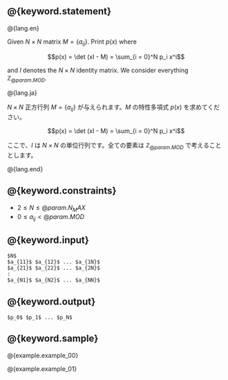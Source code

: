 ## @{keyword.statement}

@{lang.en}

Given $N \times N$ matrix $M = \lbrace a_{ij} \rbrace$. Print $p(x)$ where

$$p(x) = \det (xI - M) = \sum_{i = 0}^N p_i x^i$$

and $I$ denotes the $N \times N$ identity matrix. We consider everything $\mathbb{Z}_{@{param.MOD}}$.

@{lang.ja}

$N \times N$ 正方行列 $M = \lbrace a_{ij} \rbrace$ が与えられます。$M$ の特性多項式 $p(x)$ を求めてください。

$$p(x) = \det (xI - M) = \sum_{i = 0}^N p_i x^i$$

ここで、$I$ は $N \times N$ の単位行列です。全ての要素は $\mathbb{Z}_{@{param.MOD}}$ で考えることとします。

@{lang.end}

## @{keyword.constraints}

- $2 \leq N \leq @{param.N_MAX}$
- $0 \leq a_{ij} < @{param.MOD}$

## @{keyword.input}

```
$N$
$a_{11}$ $a_{12}$ ... $a_{1N}$
$a_{21}$ $a_{22}$ ... $a_{2N}$
:
$a_{N1}$ $a_{N2}$ ... $a_{NN}$
```

## @{keyword.output}

```
$p_0$ $p_1$ ... $p_N$
```

## @{keyword.sample}

@{example.example_00}

@{example.example_01}
